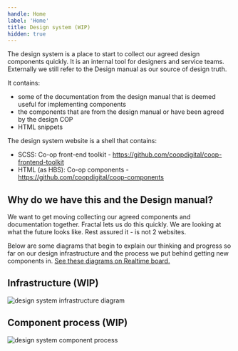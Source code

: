 ```yaml
---
handle: Home
label: 'Home'
title: Design system (WIP)
hidden: true
---
```


The design system is a place to start to collect our agreed design components quickly. It is an internal tool for designers and service teams. Externally we still refer to the Design manual as our source of design truth.

It contains:

- some of the documentation from the design manual that is deemed useful for implementing components
- the components that are from the design manual or have been agreed by the design COP
- HTML snippets

The design system website is a shell that contains:

- SCSS: Co-op front-end toolkit - https://github.com/coopdigital/coop-frontend-toolkit
- HTML (as HBS): Co-op components - https://github.com/coopdigital/coop-components

## Why do we have this and the Design manual?

We want to get moving collecting our agreed components and documentation together. Fractal lets us do this quickly. We are looking at what the future looks like. Rest assured it - is not 2 websites.

Below are some diagrams that begin to explain our thinking and progress so far on our design infrastructure and the process we put behind getting new components in. [See these diagrams on Realtime board.](https://realtimeboard.com/app/board/o9J_kz7vh4I=/)

## Infrastructure (WIP)

![design system infrastructure diagram](/images/screenshots/design-system-infrastructure.png)

## Component process (WIP)

![design system component process](/images/screenshots/design-system-process.png)
